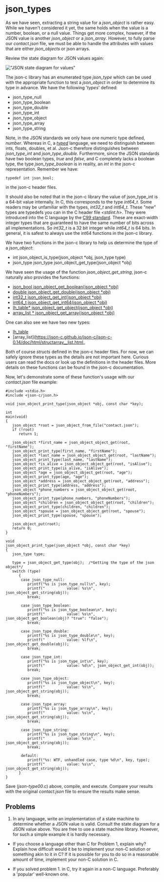 # json_types

As we have seen, extracting a string value for a _*json\_object*_ is rather easy. While we haven't considered it yet, the same holds when the value is a number, boolean, or a null value. Things get more complex, however, if the JSON value is another _*json_object*_ or a _*json_array*_. However, to fully parse our _*contact.json*_ file, we must be able to handle the attributes with values that are either _*json_objects*_ or json arrays.

Review the state diagram for JSON values again:

!["JSON state diagram for values"](https://github.com/rbtylee/tutorial-jsonc/blob/master/Images/value.png)

The json-c library has an enumerated type _*json\_type*_ which can be used with the appropriate function to test a _*json_object*_ in order to determine its type in advance. We have the following '_types_' defined:

- json_type_null
- json_type_boolean
- json_type_double
- json_type_int
- json_type_object
- json_type_array
- json_type_string

Note, in the JSON standards we only have one numeric type defined, _number_. Whereas in C, a [_typed_](https://en.wikipedia.org/wiki/Strong_and_weak_typing) language, we need to distinguish between ints, floats, doubles, et al. Json-c therefore distinguishes between _*json_type_int*_ and _*json_type_double*_. Furthermore, since the JSON standards have two boolean types, _true_ and _false_, and C completely lacks a boolean type, the type _*json_type_boolean*_ is in reality, an *int* in the json-c representation. Remember we have:

```
typedef int json_bool;
```

in the json-c header files.

It should also be noted that in the json-c library the value of json_type_int is a 64-bit value internally. In C, this corresponds to the type *int64\_t*. Some readers may be unfamiliar with the types, *int32\_t* and *int64\_t*. These "new" types are typedefs you can in the C header file *<stdint.h>*. They were introduced into the C language by the [C99 standard](https://en.wikipedia.org/wiki/C99). These are exact-width integer types that are guaranteed to have the same number of bits across all implementations. So *int32\_t* is a 32 bit integer while *int64\_t* is 64 bits. In general, it is safest to always use the int64 functions in the json-c library.

We have two functions in the json-c library to help us determine the type of a _*json_object*_:

- int json_object_is_type(json_object \*obj, json_type type)
- json_type json_type json_object_get_type(json_object \*obj)

We have seen the usage of the function _*json_object_get_string*_, json-c naturally also provides the functions:

- [json_bool     json_object_get_boolean(json_object *obj)](https://json-c.github.io/json-c/json-c-0.14/doc/html/json__object_8h.html#ac003fb99db7ecd674bb16d983d2f92ee)
- [double        json_object_get_double(json_object *obj)](https://json-c.github.io/json-c/json-c-0.14/doc/html/json__object_8h.html#a94a70cff6a14398b581b7b10b0792c5b)
- [int32_t       json_object_get_int(json_object *obj)](https://json-c.github.io/json-c/json-c-0.14/doc/html/json__object_8h.html#a8c56dc58a02f92cd6789ba5dcb9fe7b1)
- [int64_t       json_object_get_int64(json_object *obj)](https://json-c.github.io/json-c/json-c-0.14/doc/html/json__object_8h.html#a1a14750b3af4df18ec8dc93b090a8e8a)
- [lh_table*     json_object_get_object(json_object *obj)](https://json-c.github.io/json-c/json-c-0.14/doc/html/json__object_8h.html#a2caa52ae1863bd073444f3737138a4db)
- [array_list *  json_object_get_array(json_object *obj)](https://json-c.github.io/json-c/json-c-0.14/doc/html/json__object_8h.html#a23d20e3f886c1638a7116be66b7b5ec2)

One can also see we have two new types:

- [lh_table](https://json-c.github.io/json-c/json-c-0.14/doc/html/structlh__table.html)
- [array_list](https://json-c.github.io/json-c/json-c-0.14/doc/html/structarray__list.html_

Both of course *structs* defined in the json-c header files. For now, we can safely ignore these types as the details are not important here. Curious users can read the docs or look up the definitions in the header files. More details on these functions can be found in the json-c documentation. 

Now, let's demonstrate some of these function's usage with our _*contact.json*_ file example:

```
#include <stdio.h>
#include <json-c/json.h>

void json_object_print_type(json_object *obj, const char *key);

int
main(void)
{
   json_object *root = json_object_from_file("contact.json");
   if (!root)
      return 1;

   json_object *first_name = json_object_object_get(root, "firstName");
   json_object_print_type(first_name, "firstName");
   json_object *last_name = json_object_object_get(root, "lastName");
   json_object_print_type(last_name, "lastName");
   json_object *is_alive = json_object_object_get(root, "isAlive");
   json_object_print_type(is_alive, "isAlive");
   json_object *age = json_object_object_get(root, "age");
   json_object_print_type(age, "age");
   json_object *address = json_object_object_get(root, "address");
   json_object_print_type(address, "address");
   json_object *phone_numbers = json_object_object_get(root, "phoneNumbers");
   json_object_print_type(phone_numbers, "phoneNumbers");
   json_object *children = json_object_object_get(root, "children");
   json_object_print_type(children, "children");
   json_object *spouse = json_object_object_get(root, "spouse");
   json_object_print_type(spouse, "spouse");

   json_object_put(root);
   return 0;
}

void
json_object_print_type(json_object *obj, const char *key)
{
   json_type type;

   type = json_object_get_type(obj);  /*Getting the type of the json object*/
   switch (type)
      {
       case json_type_null:
          printf("%s is json_type_null\n", key);
          printf("          value: %s\n", json_object_get_string(obj));
          break;

       case json_type_boolean:
          printf("%s is json_type_boolean\n", key);
          printf("          value: %s\n", json_object_get_boolean(obj)? "true": "false");
          break;

       case json_type_double:
          printf("%s is json_type_double\n", key);
          printf("          value: %lf\n", json_object_get_double(obj));
          break;

       case json_type_int:
          printf("%s is json_type_int\n", key);
          printf("          value: %d\n", json_object_get_int(obj));
          break;

       case json_type_object:
          printf("%s is json_type_object\n", key);
          printf("          value: %s\n", json_object_get_string(obj));
          break;

       case json_type_array:
          printf("%s is json_type_array\n", key);
          printf("          value: %s\n", json_object_get_string(obj));
          break;

       case json_type_string:
          printf("%s is json_type_string\n", key);
          printf("          value: %s\n", json_object_get_string(obj));
          break;

       default:
          printf("%s: WTF, unhandled case, type %d\n", key, type);
          printf("          value: %s\n", json_object_get_string(obj));
      }
}

```

Save (_*json-type00.c*_) above, compile, and execute. Compare your results with the original _*contact.json*_ file to ensure the results make sense.

## Problems

1. In any language, write an implementation of a state machine to determine whether a JSON value is valid. Consult the state diagram for a JSON value above. You are free to use a state machine library. However, for such a simple example it is hardly necessary.

- If you choose a language other than C for Problem 1, explain why? Explain how difficult would it be to implement your non-C solution or something akin to it in C? If it is possible for you to do so in a reasonable amount of time, implement your non-C solution in C.

- If you solved problem 1. in C, try it again in a non-C language. Preferably a 'popular' well-known one.
